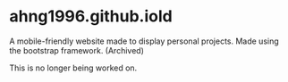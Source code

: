 # ahng1996.github.iold
A mobile-friendly website made to display personal projects. Made using the bootstrap framework. (Archived)

This is no longer being worked on.
